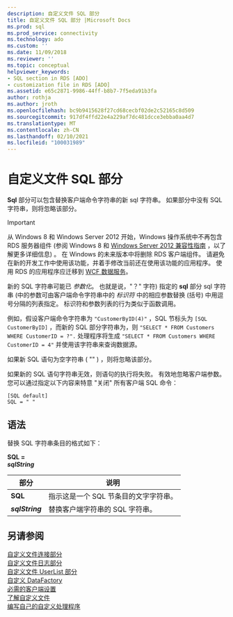 ```yaml
---
description: 自定义文件 SQL 部分
title: 自定义文件 SQL 部分 |Microsoft Docs
ms.prod: sql
ms.prod_service: connectivity
ms.technology: ado
ms.custom: ''
ms.date: 11/09/2018
ms.reviewer: ''
ms.topic: conceptual
helpviewer_keywords:
- SQL section in RDS [ADO]
- customization file in RDS [ADO]
ms.assetid: e65c2871-9986-44ff-b8b7-7f5eda91b3fa
author: rothja
ms.author: jroth
ms.openlocfilehash: bc9b9415628f27cd68cecbf02de2c52165c8d509
ms.sourcegitcommit: 917df4ffd22e4a229af7dc481dcce3ebba0aa4d7
ms.translationtype: MT
ms.contentlocale: zh-CN
ms.lasthandoff: 02/10/2021
ms.locfileid: "100031989"
---
```

# <a name="customization-file-sql-section"></a>自定义文件 SQL 部分
**Sql** 部分可以包含替换客户端命令字符串的新 sql 字符串。 如果部分中没有 SQL 字符串，则将忽略该部分。  
  
> [!IMPORTANT]
>  从 Windows 8 和 Windows Server 2012 开始，Windows 操作系统中不再包含 RDS 服务器组件 (参阅 Windows 8 和 [Windows Server 2012 兼容性指南](https://www.microsoft.com/download/details.aspx?id=27416) ，以了解更多详细信息) 。 在 Windows 的未来版本中将删除 RDS 客户端组件。 请避免在新的开发工作中使用该功能，并着手修改当前还在使用该功能的应用程序。 使用 RDS 的应用程序应迁移到 [WCF 数据服务](/dotnet/framework/wcf/)。  
  
 新的 SQL 字符串可能已 *参数化*。 也就是说，"？" 字符) 指定的 **sql** 部分 sql 字符串 (中的参数可由客户端命令字符串中的 *标识符* 中的相应参数替换 (括号) 中用逗号分隔的列表指定。 标识符和参数列表的行为类似于函数调用。  
  
 例如，假设客户端命令字符串为 `"CustomerByID(4)"` ，SQL 节标头为 `[SQL CustomerByID]` ，而新的 SQL 部分字符串为，则 `"SELECT * FROM Customers WHERE CustomerID = ?".` 处理程序将生成 `"SELECT * FROM Customers WHERE CustomerID = 4"` 并使用该字符串来查询数据源。  
  
 如果新 SQL 语句为空字符串 ( "" ) ，则将忽略该部分。  
  
 如果新的 SQL 语句字符串无效，则语句的执行将失败。 有效地忽略客户端参数。 您可以通过指定以下内容来特意 "关闭" 所有客户端 SQL 命令：  
  
```console
[SQL default]   
SQL = " "  
```  
  
## <a name="syntax"></a>语法  
 替换 SQL 字符串条目的格式如下：  
  
 **SQL =**   
 ***sqlString***  
  
|部分|说明|  
|----------|-----------------|  
|**SQL**|指示这是一个 SQL 节条目的文字字符串。|  
|***sqlString***|替换客户端字符串的 SQL 字符串。|  
  
## <a name="see-also"></a>另请参阅  
 [自定义文件连接部分](./customization-file-connect-section.md)   
 [自定义文件日志部分](./customization-file-logs-section.md)   
 [自定义文件 UserList 部分](./customization-file-userlist-section.md)   
 [自定义 DataFactory](./datafactory-customization.md)   
 [必需的客户端设置](./required-client-settings.md)   
 [了解自定义文件](./understanding-the-customization-file.md)   
 [编写自己的自定义处理程序](./writing-your-own-customized-handler.md)